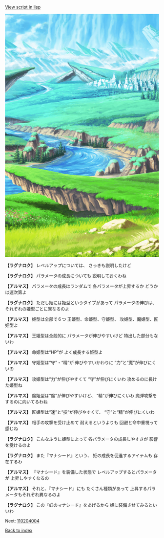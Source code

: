 [View script in lisp](../scripts/110204003.txt)

![plain.png](../images/backgrounds/plain.png)

**【ラグナロク】**
レベルアップについては、
さっきも説明したけど

**【ラグナロク】**
パラメータの成長についても
説明しておくわね

**【アルマス】**
パラメータの成長はランダムで
各パラメータが上昇するか
どうかは運次第よ

**【ラグナロク】**
ただし姫には姫型というタイプがあって
パラメータの伸びは、
それぞれの姫型ごとに異なるのよ

**【アルマス】**
姫型は全部で６つ
王姫型、命姫型、守姫型、
攻姫型、魔姫型、匠姫型よ

**【アルマス】**
王姫型は全般的に
パラメータが伸びやすいけど
特出した部分もないわ

**【アルマス】**
命姫型は“HP”が
よく成長する姫型よ

**【アルマス】**
守姫型は“守”・“精”が
伸びやすいかわりに
“力”と“魔”が伸びにくいの

**【アルマス】**
攻姫型は“力”が伸びやすくて
“守”が伸びにくいわ
攻めるのに長けた姫型ね

**【アルマス】**
魔姫型は“魔”が伸びやすいけど、
“精”が伸びにくいわ
魔弾攻撃をするのに向いてるわね

**【アルマス】**
匠姫型は“速”と“技”が伸びやすくて、
“守”と“精”が伸びにくいわ

**【アルマス】**
相手の攻撃を受け止めて
耐えるというよりも
回避と命中重視って感じね

**【ラグナロク】**
こんなふうに姫型によって
各パラメータの成長しやすさが
影響を受けるのよ

**【ラグナロク】**
また『マナシード』という、
姫の成長を促進するアイテムも
存在するわ

**【アルマス】**
『マナシード』を装備した状態で
レベルアップするとパラメータが
上昇しやすくなるの

**【アルマス】**
それと、『マナシード』にも
たくさん種類があって
上昇するパラメータもそれぞれ異なるのよ

**【ラグナロク】**
この『虹のマナシード』をあげるから
姫に装備させてみるといいわ

Next: [110204004](110204004.md)

[Back to index](index.md)
